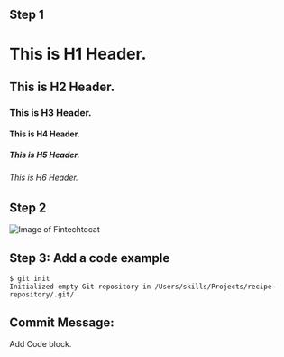 ## Step 1
# This is H1 Header.
## This is H2 Header.
### This is H3 Header.
#### This is H4 Header.
##### This is H5 Header.
###### This is H6 Header.

## Step 2
![Image of Fintechtocat](https://octodex.github.com/images/Fintechtocat.png)

## Step 3: Add a code example
```
$ git init
Initialized empty Git repository in /Users/skills/Projects/recipe-repository/.git/
```

## Commit Message:
Add Code block.
